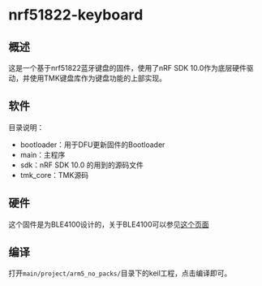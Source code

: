 # nrf51822-keyboard

## 概述

这是一个基于nrf51822蓝牙键盘的固件，使用了nRF SDK 10.0作为底层硬件驱动，并使用TMK键盘库作为键盘功能的上部实现。

## 软件

目录说明：

- bootloader：用于DFU更新固件的Bootloader
- main：主程序
- sdk：nRF SDK 10.0 的用到的源码文件
- tmk_core：TMK源码

## 硬件

这个固件是为BLE4100设计的，关于BLE4100可以参见[这个页面](https://wiki.lotlab.org/page/ble4100/advanced/)

## 编译

打开`main/project/arm5_no_packs/`目录下的keil工程，点击编译即可。

